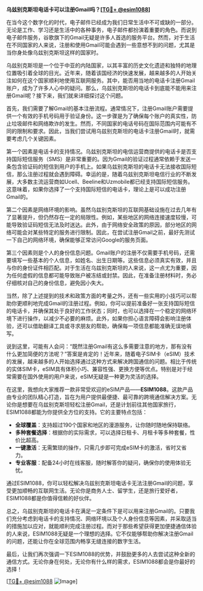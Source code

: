 **乌兹别克斯坦电话卡可以注册Gmail吗？[[TG💪+ @esim1088](https://t.me/s/esim1088)]**

在当今这个数字化的时代，电子邮件已经成为我们日常生活中不可或缺的一部分。无论是工作、学习还是生活中的各种事务，电子邮件都扮演着重要的角色。而说到电子邮件服务，谷歌旗下的Gmail无疑是许多人首选的服务平台。然而，对于生活在不同国家的人来说，注册和使用Gmail可能会遇到一些意想不到的问题，尤其是当你身处像乌兹别克斯坦这样的国家时。

乌兹别克斯坦是一个位于中亚的内陆国家，以其丰富的历史文化遗迹和独特的地理位置吸引着全球的目光。近年来，随着该国经济的快速发展，越来越多的人开始关注如何在这个国家顺利地使用互联网服务。其中，能否用当地的电话卡注册Gmail账户，成为了许多人心中的疑问。那么，乌兹别克斯坦的电话卡到底能不能用来注册Gmail呢？接下来，我们就来详细探讨这个问题。

首先，我们需要了解Gmail的基本注册流程。通常情况下，注册Gmail账户需要提供一个有效的手机号码用于验证身份。这一步骤是为了确保每个账户的真实性，防止垃圾邮件和网络欺诈的发生。然而，不同国家的电话号码在国际范围内可能有不同的限制和要求。因此，当我们尝试用乌兹别克斯坦的电话卡注册Gmail时，就需要考虑几个关键因素。

第一个因素是电话卡的支持情况。乌兹别克斯坦的电信运营商提供的电话卡是否支持国际短信服务（SMS）是非常重要的。因为Gmail的验证过程通常依赖于发送一条包含验证码的短信到用户的手机上。如果乌兹别克斯坦的电话卡无法接收国际短信，那么注册过程就会遇到障碍。幸运的是，随着乌兹别克斯坦电信行业的不断发展，大多数主流运营商如Ucell、Beeline和Uzmobile都已经支持国际短信服务。这意味着，如果你选择了一个支持国际短信的电话卡，理论上是可以成功注册Gmail的。

第二个因素是网络环境的影响。虽然乌兹别克斯坦的互联网基础设施在过去几年有了显著提升，但仍然存在一定的局限性。例如，某些地区的网络连接速度较慢，可能导致验证码短信无法及时送达。此外，由于网络安全政策的原因，部分地区的网络可能会对某些特定的服务进行限制。因此，在尝试注册Gmail之前，最好先测试一下自己的网络环境，确保能够正常访问Google的服务页面。

第三个因素则是个人的身份信息问题。Gmail账户的注册不仅需要手机号码，还需要填写一些基本的个人信息，如姓名、出生日期等。这些信息必须真实有效，并且与你的身份证件相匹配。对于生活在乌兹别克斯坦的人来说，这一点尤为重要，因为任何虚假的信息都可能导致账户被冻结或封禁。因此，在准备注册材料时，务必仔细核对自己的身份信息，避免因小失大。

当然，除了上述提到的技术和政策方面的考量之外，还有一些实用的小技巧可以帮助你更顺利地完成Gmail的注册过程。例如，你可以提前准备好一张支持国际短信的电话卡，并确保其处于良好的工作状态；同时，也可以选择在一个稳定的网络环境下进行操作，以减少不必要的麻烦。此外，如果你担心语言障碍会影响注册体验，还可以借助翻译工具或寻求朋友的帮助，确保每一项信息都能准确无误地填写。

说到这里，可能有人会问：“既然注册Gmail有这么多需要注意的地方，那有没有什么更加简便的方法呢？”答案是肯定的！近年来，随着电子SIM卡（eSIM）技术的发展，越来越多的人开始选择通过这种方式来解决跨国通信的问题。相比于传统的实体SIM卡，eSIM具有体积小巧、兼容性强、更换方便等优点。特别是对于经常需要在国外使用的用户来说，eSIM无疑是一种更为灵活的选择。

在这里，我想向大家推荐一款非常受欢迎的eSIM产品——**ESIM1088**。这款产品由专业的团队精心打造，旨在为用户提供最便捷、最可靠的跨境通信解决方案。无论你是想要在乌兹别克斯坦轻松注册Gmail，还是计划前往其他国家旅行，ESIM1088都能为你提供全方位的支持。它的主要特点包括：

- **全球覆盖**：支持超过190个国家和地区的漫游服务，让你随时随地保持联络。
- **多种套餐选择**：根据你的实际需求，可以选择日租卡、月租卡等多种套餐，性价比超高。
- **一键激活**：无需繁琐的操作，只需几步即可完成eSIM卡的激活，省时又省力。
- **专业客服**：配备24小时在线客服，随时解答你的疑问，确保你的使用体验无忧。

通过ESIM1088，你可以轻松解决乌兹别克斯坦电话卡无法注册Gmail的问题，享受更加顺畅的互联网生活。无论你是商务人士、留学生，还是旅行爱好者，ESIM1088都是你值得信赖的好伙伴。

总之，乌兹别克斯坦的电话卡在满足一定条件下是可以用来注册Gmail的。只要我们充分考虑到电话卡的支持情况、网络环境以及个人身份信息等因素，并采取适当的措施加以应对，就能顺利完成注册过程。而对于那些希望获得更加便捷通信体验的人来说，ESIM1088无疑是一个理想的选择。它不仅能够帮助你解决注册Gmail的问题，还能让你在全球范围内畅享无缝连接的数字生活。

最后，让我们再次强调一下ESIM1088的优势，并鼓励更多的人去尝试这种全新的通信方式。无论你身在何处，无论你有什么样的需求，ESIM1088都会是你最好的选择！

[[TG💪+ @esim1088](https://t.me/s/esim1088) ![Image](https://i.postimg.cc/4NQfJmqS/Snipaste-2025-05-13-00-14-12.png)]